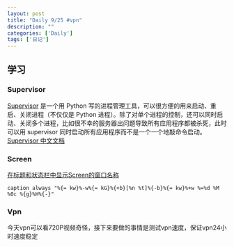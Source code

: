 ```yaml
---
layout: post
title: "Daily 9/25 #vpn"
description: ""
categories: ['Daily']
tags: ['日记']
---
```

 
## 学习

### Supervisor
[Supervisor](http://supervisord.org) 是一个用 Python 写的进程管理工具，可以很方便的用来启动、重启、关闭进程（不仅仅是 Python 进程）。除了对单个进程的控制，还可以同时启动、关闭多个进程，比如很不幸的服务器出问题导致所有应用程序都被杀死，此时可以用 supervisor 同时启动所有应用程序而不是一个一个地敲命令启动。  
[Supervisor 中文文档](http://liyangliang.me/posts/2015/06/using-supervisor/) 

### Screen 
[在标题和状态栏中显示Screen的窗口名称](http://easwy.com/blog/archives/display-window-list-on-title-bar-and-status-bar-of-screen/) 
```
caption always "%{= kw}%-w%{= kG}%{+b}[%n %t]%{-b}%{= kw}%+w %=%d %M %0c %{g}%H%{-}"
```


### Vpn
今天vpn可以看720P视频奇怪，接下来要做的事情是测试vpn速度，保证vpn24小时速度稳定
